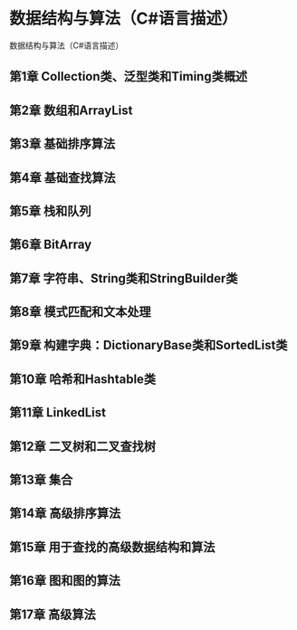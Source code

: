 # 数据结构与算法（C#语言描述）
数据结构与算法（C#语言描述）
## 第1章 Collection类、泛型类和Timing类概述
## 第2章 数组和ArrayList
## 第3章 基础排序算法
## 第4章 基础查找算法
## 第5章 栈和队列
## 第6章 BitArray
## 第7章 字符串、String类和StringBuilder类
## 第8章 模式匹配和文本处理
## 第9章 构建字典：DictionaryBase类和SortedList类
## 第10章 哈希和Hashtable类
## 第11章 LinkedList
## 第12章 二叉树和二叉查找树
## 第13章 集合
## 第14章 高级排序算法
## 第15章 用于查找的高级数据结构和算法
## 第16章 图和图的算法
## 第17章 高级算法
